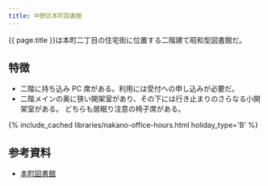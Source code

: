 ```yaml
---
title: 中野区本町図書館
---
```


{{ page.title }}は本町二丁目の住宅街に位置する二階建て昭和型図書館だ。

## 特徴

* 二階に持ち込み PC 席がある。利用には受付への申し込みが必要だ。
* 二階メインの奥に狭い開架室があり、その下には行き止まりのさらなる小開架室がある。
  どちらも居眠り注意の椅子席がある。

{% include_cached libraries/nakano-office-hours.html holiday_type='B' %}

## 参考資料

* [本町図書館](https://www3.city.tokyo-nakano.lg.jp/TOSHO/introduction/KAN02.html)
